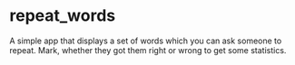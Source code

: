 # repeat_words

A simple app that displays a set of words which you can ask someone to repeat.
Mark, whether they got them right or wrong to get some statistics.